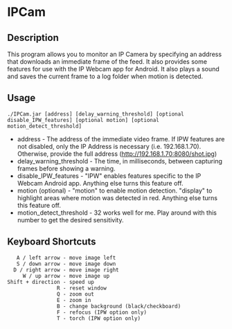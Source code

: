 # IPCam
## Description
This program allows you to monitor an IP Camera by specifying an address that downloads an immediate frame of the feed. It also provides some features for use with the IP Webcam app for Android.
It also plays a sound and saves the current frame to a log folder when motion is detected.

## Usage
<pre><code>./IPCam.jar [address] [delay_warning_threshold] [optional disable_IPW_features] [optional motion] [optional motion_detect_threshold]</code></pre>
* address - The address of the immediate video frame. If IPW features are not disabled, only the IP Address is necessary (i.e. 192.168.1.70). Otherwise, provide the full address (http://192.168.1.70:8080/shot.jpg)
* delay_warning_threshold - The time, in milliseconds, between capturing frames before showing a warning.
* disable_IPW_features - "IPW" enables features specific to the IP Webcam Android app. Anything else turns this feature off.
* motion (optional) - "motion" to enable motion detection. "display" to highlight areas where motion was detected in red. Anything else turns this feature off.
* motion_detect_threshold - 32 works well for me. Play around with this number to get the desired sensitivity.

## Keyboard Shortcuts
<pre><code>   A / left arrow - move image left
   S / down arrow - move image down
  D / right arrow - move image right
     W / up arrow - move image up
Shift + direction - speed up
                R - reset window
                Q - zoom out
                E - zoom in
                B - change background (black/checkboard)
                F - refocus (IPW option only)
                T - torch (IPW option only)</code></pre>
